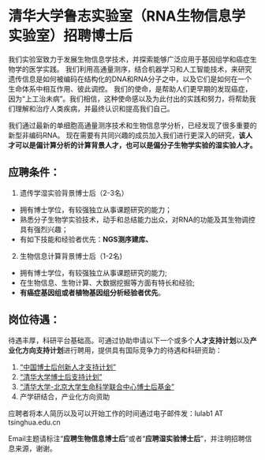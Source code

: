 # 清华大学鲁志实验室（RNA生物信息学实验室）招聘博士后


我们实验室致力于发展生物信息学技术，并探索能够广泛应用于基因组学和癌症生物学的医学实践。
我们利用高通量测序，结合机器学习和人工智能技术，来研究遗传信息是如何被编码在结构化的DNA和RNA分子之中，以及它们是如何在一个生命体系中相互作用、彼此调控。
我们的使命，是帮助人们更早期的发现癌症，因为“上工治未病”。我们相信，这种使命感以及为此付出的实践和努力，将帮助我们理解和治疗人类疾病，并最终认识和提高我们自己。

我们通过最新的单细胞高通量测序技术和生物信息学分析，已经发现了很多重要的新型非编码RNA。
现在需要有共同兴趣的成员加入我们进行更深入的研究，**该人才可以是偏计算分析的计算背景人才，也可以是偏分子生物学实验的湿实验人才。**


## 应聘条件：

1. 遗传学湿实验背景博士后（2-3名）

* 拥有博士学位，有较强独立从事课题研究的能力；
* 熟悉分子生物学实验技术，动手和总结能力出众，对RNA的功能及其生物调控具有强烈兴趣；
* 有如下技能和经验者优先：**NGS测序建库、** 


2. 生物信息计算背景博士后（1-2名)

* 拥有博士学位，有较强独立从事课题研究的能力;
* 在生物信息、生物计算、大数据挖掘等方面有特长和经验;
* **有癌症基因组或者植物基因组分析经验者优先**。


## 岗位待遇：

待遇丰厚，科研平台基础高。可通过协助申请以下一个或多个**人才支持计划**以及**产业化方向支持计划**进行聘用，提供具有国际竞争力的待遇和科研资助：

1. [“中国博士后创新人才支持计划”](http://postdoctor.tsinghua.edu.cn/info/zxtz/1434)
2. [“清华大学博士后支持计划”](http://postdoctor.tsinghua.edu.cn/info/qhzcjh/1087)
3. [“清华大学-北京大学生命科学联合中心博士后基金”](http://www.cls.edu.cn/Academicactivities/notices/index3571.shtml)
4. 产学研结合，产业化方向资助

应聘者将本人简历以及可以开始工作的时间通过电子邮件发：lulab1 AT tsinghua.edu.cn 

Email主题请标注“**应聘生物信息博士后**”或者“**应聘湿实验博士后**”，并注明招聘信息来源，谢谢。

